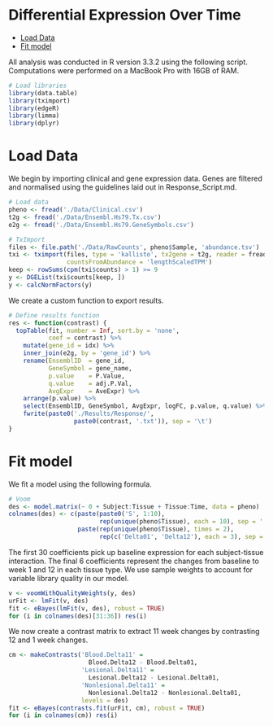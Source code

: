 Differential Expression Over Time
================

-   [Load Data](#load-data)
-   [Fit model](#fit-model)

All analysis was conducted in R version 3.3.2 using the following script. Computations were performed on a MacBook Pro with 16GB of RAM.

``` r
# Load libraries
library(data.table)
library(tximport)
library(edgeR)
library(limma)
library(dplyr)
```

Load Data
=========

We begin by importing clinical and gene expression data. Genes are filtered and normalised using the guidelines laid out in Response\_Script.md.

``` r
# Load data
pheno <- fread('./Data/Clinical.csv')
t2g <- fread('./Data/Ensembl.Hs79.Tx.csv')
e2g <- fread('./Data/Ensembl.Hs79.GeneSymbols.csv')

# TxImport
files <- file.path('./Data/RawCounts', pheno$Sample, 'abundance.tsv')
txi <- tximport(files, type = 'kallisto', tx2gene = t2g, reader = fread, 
                countsFromAbundance = 'lengthScaledTPM')
keep <- rowSums(cpm(txi$counts) > 1) >= 9
y <- DGEList(txi$counts[keep, ])
y <- calcNormFactors(y)
```

We create a custom function to export results.

``` r
# Define results function
res <- function(contrast) {
  topTable(fit, number = Inf, sort.by = 'none',
           coef = contrast) %>%
    mutate(gene_id = idx) %>%
    inner_join(e2g, by = 'gene_id') %>%
    rename(EnsemblID  = gene_id,
           GeneSymbol = gene_name,
           p.value    = P.Value,
           q.value    = adj.P.Val,
           AvgExpr    = AveExpr) %>%
    arrange(p.value) %>%
    select(EnsemblID, GeneSymbol, AvgExpr, logFC, p.value, q.value) %>%
    fwrite(paste0('./Results/Response/', 
                  paste0(contrast, '.txt')), sep = '\t')
}
```

Fit model
=========

We fit a model using the following formula.

``` r
# Voom
des <- model.matrix(~ 0 + Subject:Tissue + Tissue:Time, data = pheno)
colnames(des) <- c(paste(paste0('S', 1:10), 
                         rep(unique(pheno$Tissue), each = 10), sep = '.'),
                   paste(rep(unique(pheno$Tissue), times = 2), 
                         rep(c('Delta01', 'Delta12'), each = 3), sep = '.'))
```

The first 30 coefficients pick up baseline expression for each subject-tissue interaction. The final 6 coefficients represent the changes from baseline to week 1 and 12 in each tissue type. We use sample weights to account for variable library quality in our model.

``` r
v <- voomWithQualityWeights(y, des)
urFit <- lmFit(v, des)
fit <- eBayes(lmFit(v, des), robust = TRUE)
for (i in colnames(des)[31:36]) res(i)
```

We now create a contrast matrix to extract 11 week changes by contrasting 12 and 1 week changes.

``` r
cm <- makeContrasts('Blood.Delta11' = 
                      Blood.Delta12 - Blood.Delta01,
                    'Lesional.Delta11' = 
                      Lesional.Delta12 - Lesional.Delta01,
                    'Nonlesional.Delta11' = 
                      Nonlesional.Delta12 - Nonlesional.Delta01,
                    levels = des)
fit <- eBayes(contrasts.fit(urFit, cm), robust = TRUE)
for (i in colnames(cm)) res(i)
```
